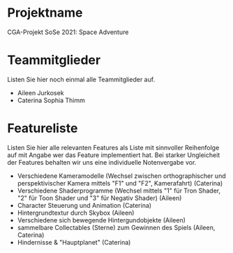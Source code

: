 # Projektname
CGA-Projekt SoSe 2021: Space Adventure

# Teammitglieder
Listen Sie hier noch einmal alle Teammitglieder auf.
- Aileen Jurkosek
- Caterina Sophia Thimm

# Featureliste
Listen Sie hier alle relevanten Features als Liste mit sinnvoller Reihenfolge auf mit Angabe wer das Feature implementiert hat.
Bei starker Ungleicheit der Features behalten wir uns eine individuelle Notenvergabe vor.


- Verschiedene Kameramodelle (Wechsel zwischen orthographischer und perspektivischer Kamera mittels "F1" und "F2", Kamerafahrt) (Caterina)
- Verschiedene Shaderprogramme (Wechsel mittels "1" für Tron Shader, "2" für Toon Shader und "3" für Negativ Shader) (Aileen)
- Character Steuerung und Animation (Caterina)
- Hintergrundtextur durch Skybox (Aileen)
- Verschiedene sich bewegende Hintergundobjekte (Aileen)
- sammelbare Collectables (Sterne) zum Gewinnen des Spiels (Aileen, Caterina)
- Hindernisse & "Hauptplanet" (Caterina)
